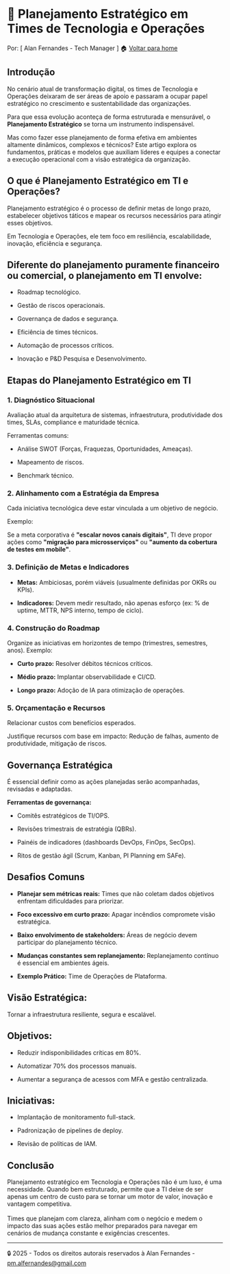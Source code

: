 # 🧭 Planejamento Estratégico em Times de Tecnologia e Operações
Por: [ Alan Fernandes - Tech Manager ] :house: [Voltar para home](https://github.com/af-tech-manager/portfolio/blob/main/README.md)

## Introdução

No cenário atual de transformação digital, os times de Tecnologia e Operações deixaram de ser áreas de apoio e passaram a ocupar papel estratégico no crescimento e sustentabilidade das organizações.

Para que essa evolução aconteça de forma estruturada e mensurável, o **Planejamento Estratégico** se torna um instrumento indispensável.

Mas como fazer esse planejamento de forma efetiva em ambientes altamente dinâmicos, complexos e técnicos? Este artigo explora os fundamentos, práticas e modelos que auxiliam líderes e equipes a conectar a execução operacional com a visão estratégica da organização.

## O que é Planejamento Estratégico em TI e Operações?

Planejamento estratégico é o processo de definir metas de longo prazo, estabelecer objetivos táticos e mapear os recursos necessários para atingir esses objetivos. 

Em Tecnologia e Operações, ele tem foco em resiliência, escalabilidade, inovação, eficiência e segurança.

## Diferente do planejamento puramente financeiro ou comercial, o planejamento em TI envolve:

- Roadmap tecnológico.

- Gestão de riscos operacionais.

- Governança de dados e segurança.

- Eficiência de times técnicos.

- Automação de processos críticos.

- Inovação e P&D Pesquisa e Desenvolvimento.

## Etapas do Planejamento Estratégico em TI

### 1. Diagnóstico Situacional
Avaliação atual da arquitetura de sistemas, infraestrutura, produtividade dos times, SLAs, compliance e maturidade técnica. 

Ferramentas comuns:

- Análise SWOT (Forças, Fraquezas, Oportunidades, Ameaças).

- Mapeamento de riscos.

- Benchmark técnico.

### 2. Alinhamento com a Estratégia da Empresa
Cada iniciativa tecnológica deve estar vinculada a um objetivo de negócio. 

Exemplo:

Se a meta corporativa é **"escalar novos canais digitais"**, TI deve propor ações como **"migração para microsserviços"** ou **"aumento da cobertura de testes em mobile"**.

### 3. Definição de Metas e Indicadores
- **Metas:** Ambiciosas, porém viáveis (usualmente definidas por OKRs ou KPIs).

- **Indicadores:** Devem medir resultado, não apenas esforço (ex: % de uptime, MTTR, NPS interno, tempo de ciclo).

### 4. Construção do Roadmap
Organize as iniciativas em horizontes de tempo (trimestres, semestres, anos). Exemplo:

- **Curto prazo:** Resolver débitos técnicos críticos.

- **Médio prazo:** Implantar observabilidade e CI/CD.

- **Longo prazo:** Adoção de IA para otimização de operações.

### 5. Orçamentação e Recursos
Relacionar custos com benefícios esperados. 

Justifique recursos com base em impacto: Redução de falhas, aumento de produtividade, mitigação de riscos.

## Governança Estratégica
É essencial definir como as ações planejadas serão acompanhadas, revisadas e adaptadas. 

**Ferramentas de governança:**

- Comitês estratégicos de TI/OPS.

- Revisões trimestrais de estratégia (QBRs).

- Painéis de indicadores (dashboards DevOps, FinOps, SecOps).

- Ritos de gestão ágil (Scrum, Kanban, PI Planning em SAFe).

## Desafios Comuns

- **Planejar sem métricas reais:** Times que não coletam dados objetivos enfrentam dificuldades para priorizar.

- **Foco excessivo em curto prazo:** Apagar incêndios compromete visão estratégica.

- **Baixo envolvimento de stakeholders:** Áreas de negócio devem participar do planejamento técnico.

- **Mudanças constantes sem replanejamento:** Replanejamento contínuo é essencial em ambientes ágeis.

- **Exemplo Prático:** Time de Operações de Plataforma.

## Visão Estratégica:
Tornar a infraestrutura resiliente, segura e escalável.

## Objetivos:
- Reduzir indisponibilidades críticas em 80%.

- Automatizar 70% dos processos manuais.

- Aumentar a segurança de acessos com MFA e gestão centralizada.

## Iniciativas:
- Implantação de monitoramento full-stack.

- Padronização de pipelines de deploy.

- Revisão de políticas de IAM.

## Conclusão
Planejamento estratégico em Tecnologia e Operações não é um luxo, é uma necessidade. Quando bem estruturado, permite que a TI deixe de ser apenas um centro de custo para se tornar um motor de valor, inovação e vantagem competitiva. \
\
Times que planejam com clareza, alinham com o negócio e medem o impacto das suas ações estão melhor preparados para navegar em cenários de mudança constante e exigências crescentes.

---
:lock: 2025 - Todos os direitos autorais reservados à Alan Fernandes - pm.alfernandes@gmail.com
